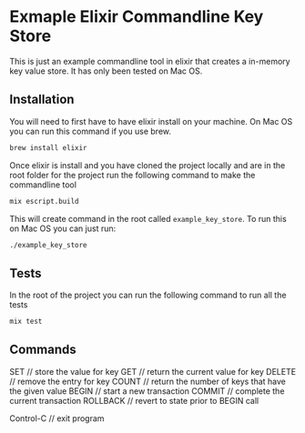 # Exmaple Elixir Commandline Key Store

This is just an example commandline tool in elixir that creates a in-memory key value store. It has only been tested on Mac OS.

## Installation

You will need to first have to have elixir install on your machine. On Mac OS you can run this command if you use brew.

```bash
brew install elixir
```

Once elixir is install and you have cloned the project locally and are in the root folder for the project run the following command to make the commandline tool

```bash
mix escript.build
```

This will create command in the root called `example_key_store`. To run this on Mac OS you can just run:

```bash
./example_key_store
```

## Tests

In the root of the project you can run the following command to run all the tests

```bash
mix test
```

## Commands

SET <key> <value> // store the value for key
GET <key>         // return the current value for key
DELETE <key>      // remove the entry for key
COUNT <value>     // return the number of keys that have the given value
BEGIN             // start a new transaction
COMMIT            // complete the current transaction
ROLLBACK          // revert to state prior to BEGIN call

Control-C         // exit program


